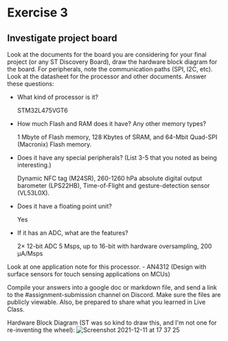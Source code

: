 # Exercise 3

## Investigate project board
Look at the documents for the board you are considering for your final project (or any ST Discovery Board), draw the hardware block diagram for the board. For peripherals, note the communication paths (SPI, I2C, etc).
Look at the datasheet for the processor and other documents. Answer these questions:
- What kind of processor is it?

    STM32L475VGT6
- How much Flash and RAM does it have? Any other memory types?

    1 Mbyte of Flash memory, 128 Kbytes of SRAM, and 64-Mbit Quad-SPI (Macronix) Flash memory.
- Does it have any special peripherals? (List 3-5 that you noted as being interesting.)

    Dynamic NFC tag (M24SR), 260-1260 hPa absolute digital output barometer (LPS22HB), Time-of-Flight and gesture-detection sensor (VL53L0X).
- Does it have a floating point unit?
    
    Yes
- If it has an ADC, what are the features?

    2× 12-bit ADC 5 Msps, up to 16-bit with hardware oversampling, 200 μA/Msps
  
Look at one application note for this processor. - AN4312 (Design with surface sensors for touch sensing applications on MCUs)

Compile your answers into a google doc or markdown file, and send a link to the #assignment-submission channel on Discord. Make sure the files are publicly viewable.
Also, be prepared to share what you learned in Live Class.

Hardware Block Diagram (ST was so kind to draw this, and I'm not one for re-inventing the wheel):
![Screenshot 2021-12-11 at 17 37 25](https://user-images.githubusercontent.com/8755037/145682354-1c6e6dc6-c097-426e-a405-74e6bd6edad2.png)
